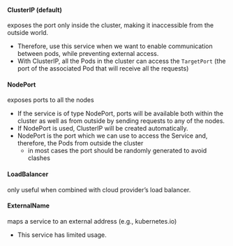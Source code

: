 
#### ClusterIP (default)
exposes the port only inside the cluster, making it inaccessible from the outside world.
- Therefore, use this service when we want to enable communication between pods, while preventing external access.
- With ClusterIP, all the Pods in the cluster can access the `TargetPort` (the port of the associated Pod that will receive all the requests)

#### NodePort
exposes ports to all the nodes
- If the service is of type NodePort, ports will be available both within the cluster as well as from outside by sending requests to any of the nodes.
- If NodePort is used, ClusterIP will be created automatically.
- NodePort is the port which we can use to access the Service and, therefore, the Pods from outside the cluster
  - in most cases the port should be randomly generated to avoid clashes

#### LoadBalancer
only useful when combined with cloud provider’s load balancer.

#### ExternalName
maps a service to an external address (e.g., kubernetes.io)
- This service has limited usage.
